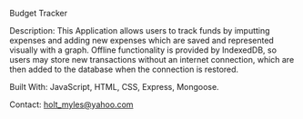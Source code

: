Budget Tracker

Description: This Application allows users to track funds by imputting expenses and adding new expenses which are saved and represented visually with a graph. Offline functionality is provided by IndexedDB, so users may store new transactions without an internet connection, which are then added to the database when the connection is restored.

Built With: JavaScript, HTML, CSS, Express, Mongoose.

Contact: holt_myles@yahoo.com
